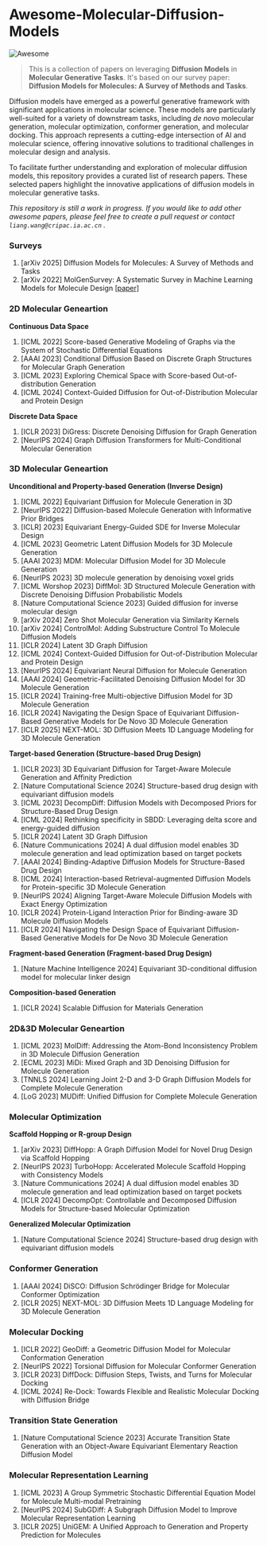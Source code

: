 # Awesome-Molecular-Diffusion-Models

![Awesome](https://cdn.rawgit.com/sindresorhus/awesome/d7305f38d29fed78fa85652e3a63e154dd8e8829/media/badge.svg) 

> This is a collection of papers on leveraging **Diffusion Models** in **Molecular Generative Tasks**. It's based on our survey paper: **Diffusion Models for Molecules: A Survey of Methods and Tasks**.

Diffusion models have emerged as a powerful generative framework with significant applications in molecular science. These models are particularly well-suited for a variety of downstream tasks, including *de novo* molecular generation, molecular optimization, conformer generation, and molecular docking. This approach represents a cutting-edge intersection of AI and molecular science, offering innovative solutions to traditional challenges in molecular design and analysis.

To facilitate further understanding and exploration of molecular diffusion models, this repository provides a curated list of research papers. These selected papers highlight the innovative applications of diffusion models in molecular generative tasks.

*This repository is still a work in progress. If you would like to add other awesome papers, please feel free to create a pull request or contact `liang.wang@cripac.ia.ac.cn` .*

### Surveys

1. [arXiv 2025] Diffusion Models for Molecules: A Survey of Methods and Tasks
2. [arXiv 2022] MolGenSurvey: A Systematic Survey in Machine Learning Models for Molecule Design [[paper]](https://arxiv.org/pdf/2203.14500)



### 2D Molecular Geneartion

**Continuous Data Space**

1. [ICML 2022] Score-based Generative Modeling of Graphs via the System of Stochastic Differential Equations
2. [AAAI 2023] Conditional Diffusion Based on Discrete Graph Structures for Molecular Graph Generation
3. [ICML 2023] Exploring Chemical Space with Score-based Out-of-distribution Generation
4. [ICML 2024] Context-Guided Diffusion for Out-of-Distribution Molecular and Protein Design

**Discrete Data Space**

1. [ICLR 2023] DiGress: Discrete Denoising Diffusion for Graph Generation
2. [NeurIPS 2024] Graph Diffusion Transformers for Multi-Conditional Molecular Generation



### 3D Molecular Geneartion

**Unconditional and Property-based Generation (Inverse Design)**

1. [ICML 2022] Equivariant Diffusion for Molecule Generation in 3D
1. [NeurIPS 2022] Diffusion-based Molecule Generation with Informative Prior Bridges
1. [ICLR] 2023] Equivariant Energy-Guided SDE for Inverse Molecular Design
1. [ICML 2023] Geometric Latent Diffusion Models for 3D Molecule Generation
1. [AAAI 2023] MDM: Molecular Diffusion Model for 3D Molecule Generation
1. [NeurIPS 2023] 3D molecule generation by denoising voxel grids
1. [ICML Worshop 2023] DiffMol: 3D Structured Molecule Generation with Discrete Denoising Diffusion Probabilistic Models
1. [Nature Computational Science 2023] Guided diffusion for inverse molecular design
1. [arXiv 2024] Zero Shot Molecular Generation via Similarity Kernels
1. [arXiv 2024] ControlMol: Adding Substructure Control To Molecule Diffusion Models
1. [ICLR 2024] Latent 3D Graph Diffusion
1. [ICML 2024] Context-Guided Diffusion for Out-of-Distribution Molecular and Protein Design
1. [NeurIPS 2024] Equivariant Neural Diffusion for Molecule Generation
1. [AAAI 2024] Geometric-Facilitated Denoising Diffusion Model for 3D Molecule Generation
1. [ICLR 2024] Training-free Multi-objective Diffusion Model for 3D Molecule Generation
1. [ICLR 2024] Navigating the Design Space of Equivariant Diffusion-Based Generative Models for De Novo 3D Molecule Generation
1. [ICLR 2025] NEXT-MOL: 3D Diffusion Meets 1D Language Modeling for 3D Molecule Generation

**Target-based Generation (Structure-based Drug Design)**

1. [ICLR 2023] 3D Equivariant Diffusion for Target-Aware Molecule Generation and Affinity Prediction
2. [Nature Computational Science 2024] Structure-based drug design with equivariant diffusion models
3. [ICML 2023] DecompDiff: Diffusion Models with Decomposed Priors for Structure-Based Drug Design
4. [ICML 2024] Rethinking specificity in SBDD: Leveraging delta score and energy-guided diffusion
5. [ICLR 2024] Latent 3D Graph Diffusion
6. [Nature Communications 2024] A dual diffusion model enables 3D molecule generation and lead optimization based on target pockets
7. [AAAI 2024] Binding-Adaptive Diffusion Models for Structure-Based Drug Design
8. [ICML 2024] Interaction-based Retrieval-augmented Diffusion Models for Protein-specific 3D Molecule Generation
9. [NeurIPS 2024] Aligning Target-Aware Molecule Diffusion Models with Exact Energy Optimization
10. [ICLR 2024] Protein-Ligand Interaction Prior for Binding-aware 3D Molecule Diffusion Models
11. [ICLR 2024] Navigating the Design Space of Equivariant Diffusion-Based Generative Models for De Novo 3D Molecule Generation

**Fragment-based Generation (Fragment-based Drug Design)**

1. [Nature Machine Intelligence 2024] Equivariant 3D-conditional diffusion model for molecular linker design

**Composition-based Generation**

1. [ICLR 2024] Scalable Diffusion for Materials Generation



### 2D\&3D Molecular Geneartion

1. [ICML 2023] MolDiff: Addressing the Atom-Bond Inconsistency Problem in 3D Molecule Diffusion Generation
2. [ECML 2023] MiDi: Mixed Graph and 3D Denoising Diffusion for Molecule Generation
3. [TNNLS 2024] Learning Joint 2-D and 3-D Graph Diffusion Models for Complete Molecule Generation
4. [LoG 2023] MUDiff: Unified Diffusion for Complete Molecule Generation



### Molecular Optimization

**Scaffold Hopping or R-group Design**

1. [arXiv 2023] DiffHopp: A Graph Diffusion Model for Novel Drug Design via Scaffold Hopping
2. [NeurIPS 2023] TurboHopp: Accelerated Molecule Scaffold Hopping with Consistency Models
3. [Nature Communications 2024] A dual diffusion model enables 3D molecule generation and lead optimization based on target pockets
4. [ICLR 2024] DecompOpt: Controllable and Decomposed Diffusion Models for Structure-based Molecular Optimization

**Generalized Molecular Optimization**

1. [Nature Computational Science 2024] Structure-based drug design with equivariant diffusion models



### Conformer Generation

1. [AAAI 2024] DiSCO: Diffusion Schrödinger Bridge for Molecular Conformer Optimization
2. [ICLR 2025] NEXT-MOL: 3D Diffusion Meets 1D Language Modeling for 3D Molecule Generation



### Molecular Docking

1. [ICLR 2022] GeoDiff: a Geometric Diffusion Model for Molecular Conformation Generation
2. [NeurIPS 2022] Torsional Diffusion for Molecular Conformer Generation
3. [ICLR 2023] DiffDock: Diffusion Steps, Twists, and Turns for Molecular Docking
4. [ICML 2024] Re-Dock: Towards Flexible and Realistic Molecular Docking with Diffusion Bridge



### Transition State Generation

1. [Nature Computational Science 2023] Accurate Transition State Generation with an Object-Aware Equivariant Elementary Reaction Diffusion Model



### Molecular Representation Learning

1. [ICML 2023] A Group Symmetric Stochastic Differential Equation Model for Molecule Multi-modal Pretraining
2. [NeurIPS 2024] SubGDiff: A Subgraph Diffusion Model to Improve Molecular Representation Learning
3. [ICLR 2025] UniGEM: A Unified Approach to Generation and Property Prediction for Molecules